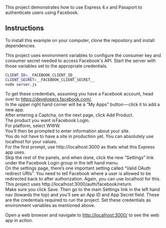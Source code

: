 This project demonstrates how to use Express 4.x and Passport to authenticate users using Facebook. 

## Instructions

To install this example on your computer, clone the repository and install
dependencies.

This project uses environment variables to configure the consumer key and
consumer secret needed to access Facebook's API.  Start the server with those
variables set to the appropriate credentials.

```bash
CLIENT_ID=__FACEBOOK_CLIENT_ID__ 
CLIENT_SECRET=__FACEBOOK_CLIENT_SECRET__ 
node server.js
```  
To get these credentials, assuming you have a Facebook account, head over to https://developers.facebook.com/.    
In the upper right hand corner will be a “My Apps” button — click it to add a new app.  
After entering a Captcha, on the next page, click Add Product.  
The product you want is Facebook Login.  
For platform, select WWW.  
You’ll then be prompted to enter information about your site.  
You do not have to have a site in production yet. You can absolutely use localhost for your values.  
For the first prompt, use http://localhost:3000 as thats what this Express app uses.  
Skip the rest of the panels, and when done, click the new “Settings” link under the Facebook Login group in the left hand menu.  
On the settings page, there’s one important setting called “Valid OAuth redirect URIs”. You need to tell Facebook where a user is allowed to be redirected back to after authorization. Again, you can use localhost for this. This project uses http://localhost:3000/auth/facebook/return.   
Make sure you click Save. Then go to the main Settings link in the left hand nav (towards the top) and you’ll see an App ID and App Secret field. These are the credentials required to run the project. Set these credentials as environment variables as mentioned above.

Open a web browser and navigate to [http://localhost:3000/](http://localhost:3000/)
to see the web app in action.
